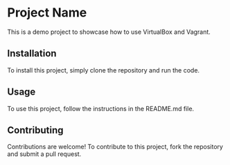 # Project Name

This is a demo project to showcase how to use VirtualBox and Vagrant.

## Installation

To install this project, simply clone the repository and run the code.

## Usage

To use this project, follow the instructions in the README.md file.

## Contributing

Contributions are welcome! To contribute to this project, fork the repository and submit a pull request.

